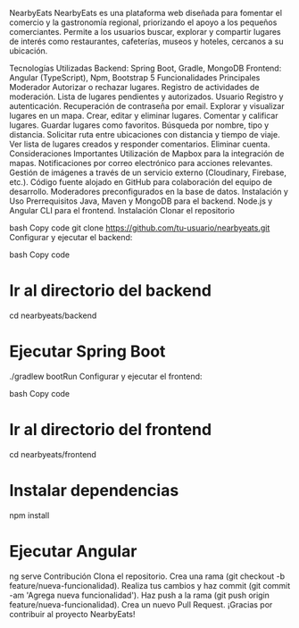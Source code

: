 NearbyEats
NearbyEats es una plataforma web diseñada para fomentar el comercio y la gastronomía regional, priorizando el apoyo a los pequeños comerciantes. Permite a los usuarios buscar, explorar y compartir lugares de interés como restaurantes, cafeterías, museos y hoteles, cercanos a su ubicación.

Tecnologías Utilizadas
Backend: Spring Boot, Gradle, MongoDB
Frontend: Angular (TypeScript), Npm, Bootstrap 5
Funcionalidades Principales
Moderador
Autorizar o rechazar lugares.
Registro de actividades de moderación.
Lista de lugares pendientes y autorizados.
Usuario
Registro y autenticación.
Recuperación de contraseña por email.
Explorar y visualizar lugares en un mapa.
Crear, editar y eliminar lugares.
Comentar y calificar lugares.
Guardar lugares como favoritos.
Búsqueda por nombre, tipo y distancia.
Solicitar ruta entre ubicaciones con distancia y tiempo de viaje.
Ver lista de lugares creados y responder comentarios.
Eliminar cuenta.
Consideraciones Importantes
Utilización de Mapbox para la integración de mapas.
Notificaciones por correo electrónico para acciones relevantes.
Gestión de imágenes a través de un servicio externo (Cloudinary, Firebase, etc.).
Código fuente alojado en GitHub para colaboración del equipo de desarrollo.
Moderadores preconfigurados en la base de datos.
Instalación y Uso
Prerrequisitos
Java, Maven y MongoDB para el backend.
Node.js y Angular CLI para el frontend.
Instalación
Clonar el repositorio

bash
Copy code
git clone https://github.com/tu-usuario/nearbyeats.git
Configurar y ejecutar el backend:

bash
Copy code
# Ir al directorio del backend
cd nearbyeats/backend

# Ejecutar Spring Boot
./gradlew bootRun
Configurar y ejecutar el frontend:

bash
Copy code
# Ir al directorio del frontend
cd nearbyeats/frontend

# Instalar dependencias
npm install

# Ejecutar Angular
ng serve
Contribución
Clona el repositorio.
Crea una rama (git checkout -b feature/nueva-funcionalidad).
Realiza tus cambios y haz commit (git commit -am 'Agrega nueva funcionalidad').
Haz push a la rama (git push origin feature/nueva-funcionalidad).
Crea un nuevo Pull Request.
¡Gracias por contribuir al proyecto NearbyEats!

